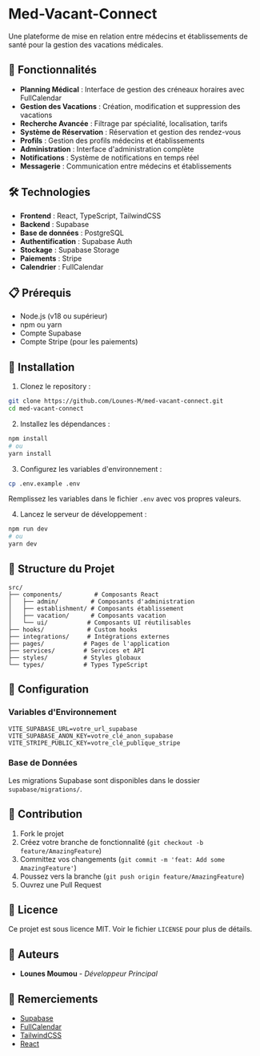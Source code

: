 # Med-Vacant-Connect

Une plateforme de mise en relation entre médecins et établissements de santé pour la gestion des vacations médicales.

## 🚀 Fonctionnalités

- **Planning Médical** : Interface de gestion des créneaux horaires avec FullCalendar
- **Gestion des Vacations** : Création, modification et suppression des vacations
- **Recherche Avancée** : Filtrage par spécialité, localisation, tarifs
- **Système de Réservation** : Réservation et gestion des rendez-vous
- **Profils** : Gestion des profils médecins et établissements
- **Administration** : Interface d'administration complète
- **Notifications** : Système de notifications en temps réel
- **Messagerie** : Communication entre médecins et établissements

## 🛠️ Technologies

- **Frontend** : React, TypeScript, TailwindCSS
- **Backend** : Supabase
- **Base de données** : PostgreSQL
- **Authentification** : Supabase Auth
- **Stockage** : Supabase Storage
- **Paiements** : Stripe
- **Calendrier** : FullCalendar

## 📋 Prérequis

- Node.js (v18 ou supérieur)
- npm ou yarn
- Compte Supabase
- Compte Stripe (pour les paiements)

## 🚀 Installation

1. Clonez le repository :
```bash
git clone https://github.com/Lounes-M/med-vacant-connect.git
cd med-vacant-connect
```

2. Installez les dépendances :
```bash
npm install
# ou
yarn install
```

3. Configurez les variables d'environnement :
```bash
cp .env.example .env
```
Remplissez les variables dans le fichier `.env` avec vos propres valeurs.

4. Lancez le serveur de développement :
```bash
npm run dev
# ou
yarn dev
```

## 📁 Structure du Projet

```
src/
├── components/         # Composants React
│   ├── admin/         # Composants d'administration
│   ├── establishment/ # Composants établissement
│   ├── vacation/      # Composants vacation
│   └── ui/           # Composants UI réutilisables
├── hooks/            # Custom hooks
├── integrations/     # Intégrations externes
├── pages/           # Pages de l'application
├── services/        # Services et API
├── styles/          # Styles globaux
└── types/           # Types TypeScript
```

## 🔧 Configuration

### Variables d'Environnement

```env
VITE_SUPABASE_URL=votre_url_supabase
VITE_SUPABASE_ANON_KEY=votre_clé_anon_supabase
VITE_STRIPE_PUBLIC_KEY=votre_clé_publique_stripe
```

### Base de Données

Les migrations Supabase sont disponibles dans le dossier `supabase/migrations/`.

## 🤝 Contribution

1. Fork le projet
2. Créez votre branche de fonctionnalité (`git checkout -b feature/AmazingFeature`)
3. Committez vos changements (`git commit -m 'feat: Add some AmazingFeature'`)
4. Poussez vers la branche (`git push origin feature/AmazingFeature`)
5. Ouvrez une Pull Request

## 📝 Licence

Ce projet est sous licence MIT. Voir le fichier `LICENSE` pour plus de détails.

## 👥 Auteurs

- **Lounes Moumou** - *Développeur Principal*

## 🙏 Remerciements

- [Supabase](https://supabase.io)
- [FullCalendar](https://fullcalendar.io)
- [TailwindCSS](https://tailwindcss.com)
- [React](https://reactjs.org)
